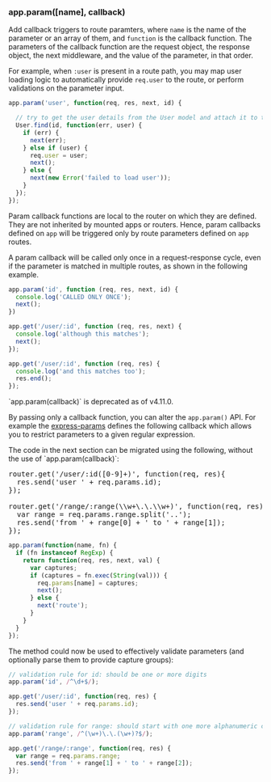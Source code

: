 <h3 id='app.param'>app.param([name], callback)</h3>

Add callback triggers to route paramters, where `name` is the name of the parameter or an array of them, and `function` is the callback function. The parameters of the callback function are the request object, the response object, the next middleware, and the value of the parameter, in that order.

For example, when `:user` is present in a route path, you may map user loading logic to automatically provide `req.user` to the route, or perform validations on the parameter input.

~~~js
app.param('user', function(req, res, next, id) {

  // try to get the user details from the User model and attach it to the request object
  User.find(id, function(err, user) {
    if (err) {
      next(err);
    } else if (user) {
      req.user = user;
      next();
    } else {
      next(new Error('failed to load user'));
    }
  });
});
~~~

Param callback functions are local to the router on which they are defined. They are not inherited by mounted apps or routers. Hence, param callbacks defined on `app` will be triggered only by route parameters defined on `app` routes.

A param callback will be called only once in a request-response cycle, even if the parameter is matched in multiple routes, as shown in the following example.

~~~js
app.param('id', function (req, res, next, id) {
  console.log('CALLED ONLY ONCE');
  next();
})

app.get('/user/:id', function (req, res, next) {
  console.log('although this matches');
  next();
});

app.get('/user/:id', function (req, res) {
  console.log('and this matches too');
  res.end();
});
~~~

<div class="doc-box doc-warn" markdown="1">
`app.param(callback)` is deprecated as of v4.11.0.
</div>

By passing only a callback function, you can alter the `app.param()` API. For example the [express-params](http://github.com/expressjs/express-params) defines the following callback which allows you to restrict parameters to a given regular expression.

<div class="doc-box doc-info" markdown="1">
The code in the next section can be migrated using the following, without the use of `app.param(callback)`:

<pre>
router.get('/user/:id([0-9]+)', function(req, res){
  res.send('user ' + req.params.id);
});

router.get('/range/:range(\\w+\.\.\\w+)', function(req, res){
  var range = req.params.range.split('..');
  res.send('from ' + range[0] + ' to ' + range[1]);
});
</pre>

</div>

~~~js
app.param(function(name, fn) {
  if (fn instanceof RegExp) {
    return function(req, res, next, val) {
      var captures;
      if (captures = fn.exec(String(val))) {
        req.params[name] = captures;
        next();
      } else {
        next('route');
      }
    }
  }
});
~~~

The method could now be used to effectively validate parameters (and optionally parse them to provide capture groups):

~~~js
// validation rule for id: should be one or more digits
app.param('id', /^\d+$/);

app.get('/user/:id', function(req, res) {
  res.send('user ' + req.params.id);
});

// validation rule for range: should start with one more alphanumeric characters, followed by two dots, and end with one more alphanumeric characters
app.param('range', /^(\w+)\.\.(\w+)?$/);

app.get('/range/:range', function(req, res) {
  var range = req.params.range;
  res.send('from ' + range[1] + ' to ' + range[2]);
});
~~~
